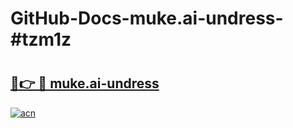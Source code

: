 # GitHub-Docs-muke.ai-undress-#tzm1z

# <h2><a href="https://andorid.site?title=muke.ai-undress&ref=07A">🔗👉 🔴 muke.ai-undress</a></h2>

[![acn](https://github.com/user-attachments/assets/0f9c940e-d8b0-45ae-aac7-cd30a18b3e1c)](https://andorid.site?title=muke.ai-undress&ref=07A)

